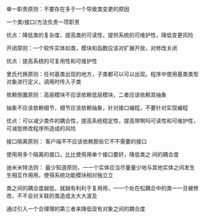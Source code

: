 单一职责原则：不要存在多于一个导致类变更的原因

一个类/接口/方法负责一项职责

优点：降低类的复杂度、提高类的可读性，提供系统的可维护性，降低变更风险


开闭原则：一个软件实体如类，模块和函数应该对扩展开放，对修改关闭

优点：提高系统的可复用性和可维护性

里氏代换原则：任何基类出现的地方，子类都可以可以出现。程序中使用基类类型对象进行定义，调用时传入子类

依赖倒置原则：高层模块不应该依赖低层模块，二者应该依赖其抽象

抽象不应该依赖细节，细节应该依赖抽象，针对接口编程，不要针对实现编程

优点：可以减少类件的耦合性，提高系统稳定性，提高带啊吗可读性和可维护性，可减低修改程序所造成的风险

接⼝隔离原则：
客户端不不应该依赖那些它不不需要的接⼝

使⽤用多个隔离的接⼝，⽐比使⽤用单个接⼝要好，降低类之 间的耦合度

迪⽶米特法则：
最少知道原则，⼀一个实体应当尽量量少地与其他实体之间发⽣生相互作⽤用，使得系统功能模块相对独⽴立

类之间的耦合度越低，就越有利利于复⽤用，⼀一个处在松耦合中的类⼀一旦被修改，不不会对关联的类造成太⼤大波及

通过引⼊一个合理理的第三者来降低现有对象之间的耦合度


